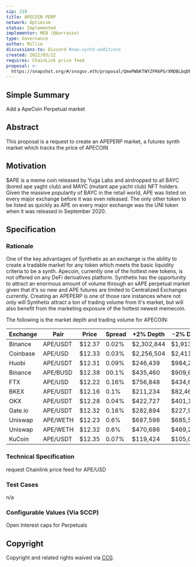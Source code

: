 ```yaml
---
sip: 219
title: APECOIN PERP
network: Optimism
status: Implemented
implementor: MEB (@barrasso)
type: Governance
author: Millie
discussions-to: Discord #new-synth-additions
created: 2022/03/22
requires: ChainLink price feed
proposal: >-
  https://snapshot.org/#/snxgov.eth/proposal/QmePWbKTWYZFR6PGrXMDBLbqDhgyozEnQ1ne29mYTDrnRU
---
```


## Simple Summary

Add a ApeCoin Perpetual market

## Abstract

This proposal is a request to create an APEPERP market, a futures synth market which tracks the price of APECOIN

## Motivation

$APE is a meme coin released by Yuga Labs and airdropped to all BAYC (bored ape yaght club) and MAYC (mutant ape yacht club) NFT holders. Given the massive popularity of BAYC in the retail world, APE was listed on every major exchange before it was even released. The only other token to be listed as quickly as APE on every major exchange was the UNI token when it was released in September 2020.

## Specification

### Rationale

One of the key advantages of Synthetix as an exchange is the ability to create a tradable market for any token which meets the basic liquidity criteria to be a synth. Apecoin, currently one of the hottest new tokens, is not offered on any DeFi derivatives platform. Synthetix has the opportunity to attract an enormous amount of volume through an sAPE perpetual market given that it's so new and APE futures are limited to Centralized Exchanges currently.
Creating an APEPERP is one of those rare instances where not only will Synthetix attract a ton of trading volume from it's market, but will also benefit from the marketing exposure of the hottest newest memecoin.

The following is the market depth and trading volume for APECOIN:

| Exchange | Pair     | Price  | Spread | +2% Depth  | -2% Depth  | 24h Volume    | Volume% |
| -------- | -------- | ------ | ------ | ---------- | ---------- | ------------- | ------- |
| Binance  | APE/USDT | $12.37 | 0.02%  | $2,302,844 | $1,913,475 | $491,233,248. | 31.11%  |
| Coinbase | APE/USD  | $12.33 | 0.03%  | $2,256,504 | $2,411,977 | $122,675,378. | 7.77%   |
| Huobi    | APE/USDT | $12.31 | 0.09%  | $246,439   | $984,225   | $144,108,67   | 9.13%   |
| Binance  | APE/BUSD | $12.38 | 00.1%  | $435,460   | $909,652   | $87,032,171   | 5.51%   |
| FTX      | APE/USD  | $12.22 | 0.16%  | $756,848   | $434,658   | $24,617,337   | 1.56%   |
| BKEX     | APE/USDT | $12.16 | 0.1%   | $211,234   | $82,462    | $101,206,992  | 6.41%   |
| OKX      | APE/USDT | $12.28 | 0.04%  | $422,727   | $401,100   | $32,890,874   | 2.08%   |
| Gate.io  | APE/USDT | $12.32 | 0.16%  | $282,894   | $227,922   | $74,056,843   | 4.69%   |
| Uniswap  | APE/WETH | $12.23 | 0.6%   | $687,598   | $685,532   | $16,525,265   | 1.05%   |
| Uniswap  | APE/WETH | $12.32 | 0.6%   | $470,686   | $469,272   | $58,671,007   | 3.72%   |
| KuCoin   | APE/USDT | $12.35 | 0.07%  | $119,424   | $105,060   | $59,271,623   | 3.75%   |

### Technical Specification

request Chainlink price feed for APE/USD

### Test Cases

n/a

### Configurable Values (Via SCCP)

Open Interest caps for Perpetuals

## Copyright

Copyright and related rights waived via [CC0](https://creativecommons.org/publicdomain/zero/1.0/).
